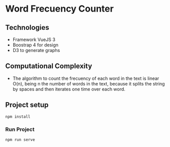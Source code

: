 # Word Frecuency Counter

## Technologies
- Framework VueJS 3
- Boostrap 4 for design
- D3 to generate graphs

## Computational Complexity
- The algorithm to count the frecuency of each word in the text is linear O(n), being n the number of words in the text, because it splits the string by spaces and then iterates one time over each word.

## Project setup
```
npm install
```

### Run Project
```
npm run serve
```


